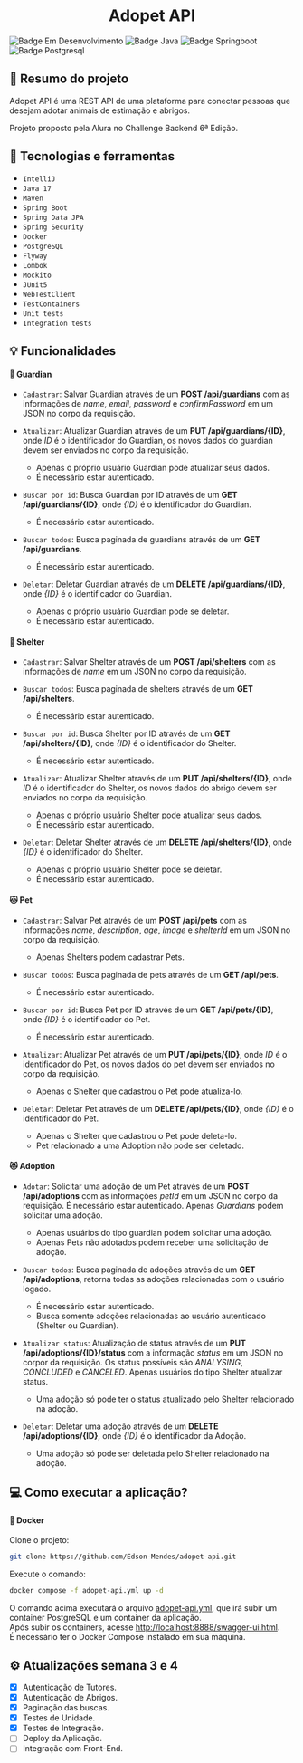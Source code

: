 <h1 align="center"> Adopet API </h1>

![Badge Em Desenvolvimento](https://img.shields.io/static/v1?label=Status&message=Em+Desenvolvimento&color=yellow&style=for-the-badge)
![Badge Java](https://img.shields.io/static/v1?label=Java&message=17&color=orange&style=for-the-badge&logo=java)
![Badge Springboot](https://img.shields.io/static/v1?label=Springboot&message=v3.0.5&color=brightgreen&style=for-the-badge&logo=spring)
![Badge Postgresql](https://img.shields.io/static/v1?label=PostgreSQL&message=v15.2&color=blue&style=for-the-badge&logo=PostgreSQL)

## :book: Resumo do projeto
Adopet API é uma REST API de uma plataforma para conectar pessoas que desejam adotar animais de estimação e abrigos.

Projeto proposto pela Alura no Challenge Backend 6ª Edição.

## :toolbox: Tecnologias e ferramentas

- `IntelliJ`
- `Java 17`
- `Maven`
- `Spring Boot`
- `Spring Data JPA`
- `Spring Security`
- `Docker`
- `PostgreSQL`
- `Flyway`
- `Lombok`
- `Mockito`
- `JUnit5`
- `WebTestClient`
- `TestContainers`
- `Unit tests`
- `Integration tests`

## :bulb: Funcionalidades

#### :bust_in_silhouette: Guardian
- `Cadastrar`: Salvar Guardian através de um **POST /api/guardians** com as informações de *name*, *email*, *password* e *confirmPassword*
em um JSON no corpo da requisição.</br>

- `Atualizar`: Atualizar Guardian através de um **PUT /api/guardians/{ID}**, onde *ID* é o identificador do Guardian, 
os novos dados do guardian devem ser enviados no corpo da requisição.
  - Apenas o próprio usuário Guardian pode atualizar seus dados.
  - É necessário estar autenticado.<br>

- `Buscar por id`: Busca Guardian por ID através de um **GET /api/guardians/{ID}**, onde *{ID}* é o identificador do Guardian.
  - É necessário estar autenticado.<br>

- `Buscar todos`: Busca paginada de guardians através de um **GET /api/guardians**.
  - É necessário estar autenticado.<br>

- `Deletar`: Deletar Guardian através de um **DELETE /api/guardians/{ID}**, onde *{ID}* é o identificador do Guardian.</br>
  - Apenas o próprio usuário Guardian pode se deletar.
  - É necessário estar autenticado.<br>

#### :european_castle: Shelter
- `Cadastrar`: Salvar Shelter através de um **POST /api/shelters** com as informações de *name*
  em um JSON no corpo da requisição.</br>

- `Buscar todos`: Busca paginada de shelters através de um **GET /api/shelters**.
  - É necessário estar autenticado.<br>
 
- `Buscar por id`: Busca Shelter por ID através de um **GET /api/shelters/{ID}**, onde *{ID}* é o identificador do Shelter.
  - É necessário estar autenticado.<br>

- `Atualizar`: Atualizar Shelter através de um **PUT /api/shelters/{ID}**, onde *ID* é o identificador do Shelter,
  os novos dados do abrigo devem ser enviados no corpo da requisição.
  - Apenas o próprio usuário Shelter pode atualizar seus dados.
  - É necessário estar autenticado.<br>

- `Deletar`: Deletar Shelter através de um **DELETE /api/shelters/{ID}**, onde *{ID}* é o identificador do Shelter.
  - Apenas o próprio usuário Shelter pode se deletar.
  - É necessário estar autenticado.<br>

#### :cat: Pet
- `Cadastrar`: Salvar Pet através de um **POST /api/pets** com as informações *name*, *description*, *age*, *image* e *shelterId*
  em um JSON no corpo da requisição.</br>
  - Apenas Shelters podem cadastrar Pets.

- `Buscar todos`: Busca paginada de pets através de um **GET /api/pets**.</br>
  - É necessário estar autenticado.<br>

- `Buscar por id`: Busca Pet por ID através de um **GET /api/pets/{ID}**, onde *{ID}* é o identificador do Pet.</br>
  - É necessário estar autenticado.<br>

- `Atualizar`: Atualizar Pet através de um **PUT /api/pets/{ID}**, onde *ID* é o identificador do Pet,
  os novos dados do pet devem ser enviados no corpo da requisição.
  - Apenas o Shelter que cadastrou o Pet pode atualiza-lo.<br>

- `Deletar`: Deletar Pet através de um **DELETE /api/pets/{ID}**, onde *{ID}* é o identificador do Pet.
  - Apenas o Shelter que cadastrou o Pet pode deleta-lo.
  - Pet relacionado a uma Adoption não pode ser deletado.

#### :heart_eyes_cat: Adoption
- `Adotar`: Solicitar uma adoção de um Pet através de um **POST /api/adoptions** com as informações *petId* 
  em um JSON no corpo da requisição. É necessário estar autenticado. Apenas *Guardians* podem solicitar uma adoção.
  - Apenas usuários do tipo guardian podem solicitar uma adoção.
  - Apenas Pets não adotados podem receber uma solicitação de adoção.<br>

- `Buscar todos`: Busca paginada de adoções através de um **GET /api/adoptions**, retorna todas as adoções relacionadas 
  com o usuário logado.
  - É necessário estar autenticado.
  - Busca somente adoções relacionadas ao usuário autenticado (Shelter ou Guardian).<br>

- `Atualizar status`: Atualização de status através de um **PUT /api/adoptions/{ID}/status** com a informação *status* 
  em um JSON no corpor da requisição. Os status possíveis são *ANALYSING*, *CONCLUDED* e *CANCELED*. Apenas usuários do tipo 
  Shelter atualizar status.
  - Uma adoção só pode ter o status atualizado pelo Shelter relacionado na adoção.<br>

- `Deletar`: Deletar uma adoção através de um **DELETE /api/adoptions/{ID}**, onde *{ID}* é o identificador da Adoção.
  - Uma adoção só pode ser deletada pelo Shelter relacionado na adoção.<br>

## :computer: Como executar a aplicação?

#### :whale: Docker

  Clone o projeto:
  ```bash
  git clone https://github.com/Edson-Mendes/adopet-api.git
  ```

  Execute o comando:
  ```bash
  docker compose -f adopet-api.yml up -d
  ```

O comando acima executará o arquivo [adopet-api.yml](https://github.com/Edson-Mendes/adopet-api/blob/main/adopet-api.yml),
que irá subir um container PostgreSQL e um container da aplicação.<br>
Após subir os containers, acesse <http://localhost:8888/swagger-ui.html>.<br>
É necessário ter o Docker Compose instalado em sua máquina.


## :gear: Atualizações semana 3 e 4
- [x] Autenticação de Tutores.
- [x] Autenticação de Abrigos.
- [x] Paginação das buscas.
- [x] Testes de Unidade.
- [x] Testes de Integração.
- [ ] Deploy da Aplicação.
- [ ] Integração com Front-End.